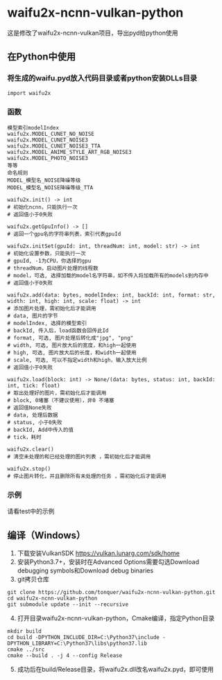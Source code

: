# waifu2x-ncnn-vulkan-python
这是修改了waifu2x-ncnn-vulkan项目，导出pyd给python使用

## 在Python中使用
### 将生成的waifu.pyd放入代码目录或者python安装DLLs目录
```shell
import waifu2x
```
### 函数
```shell
模型索引modelIndex
waifu2x.MODEL_CUNET_NO_NOISE
waifu2x.MODEL_CUNET_NOISE3
waifu2x.MODEL_CUNET_NOISE3_TTA
waifu2x.MODEL_ANIME_STYLE_ART_RGB_NOISE3
waifu2x.MODEL_PHOTO_NOISE3
等等
命名规则
MODEL_模型名_NOISE降噪等级
MODEL_模型名_NOISE降噪等级_TTA
```
```shell
waifu2x.init() -> int
# 初始化ncnn，只能执行一次
# 返回值小于0失败
```
```shell
waifu2x.getGpuInfo() -> []
# 返回一个gpu名的字符串列表，索引代表gpuId
```
```shell
waifu2x.initSet(gpuId: int, threadNum: int, model: str) -> int
# 初始化设置参数，只能执行一次
# gpuId, -1为CPU，你选择的gpu
# threadNum，启动图片处理的线程数
# model，可选, 选择加载的model名字符串，如不传入将加载所有的models到内存中
# 返回值小于0失败
```
```shell
waifu2x.add(data: bytes, modelIndex: int, backId: int, format: str, width: int, high: int, scale: float) -> int
# 添加图片处理，需初始化后才能调用
# data, 图片的字节
# modelIndex, 选择的模型索引
# backId, 传入后，load函数会回传此Id
# format, 可选, 图片处理后转化成"jpg", "png"
# width, 可选, 图片放大后的宽度，和high一起使用
# high, 可选, 图片放大后的长度，和width一起使用
# scale, 可选, 可以不指定width和high，输入放大比例
# 返回值小于0失败
```
```shell
waifu2x.load(block: int) -> None/(data: bytes, status: int, backId: int, tick: float)
# 取出处理好的图片，需初始化后才能调用
# block, 0堵塞（不建议使用），非0 不堵塞
# 返回值None失败
# data, 处理后数据
# status, 小于0失败
# backId, Add中传入的值
# tick，耗时
```
```shell
waifu2x.clear()
# 清空未处理的和已经处理的图片列表 ，需初始化后才能调用
```
```shell
waifu2x.stop()
# 停止图片转化，并且删除所有未处理的任务 ，需初始化后才能调用
```
### 示例
请看test中的示例

## 编译（Windows）
1. 下载安装VulkanSDK https://vulkan.lunarg.com/sdk/home
2. 安装Python3.7+，安装时在Advanced Options需要勾选Download debugging symbols和Download debug binaries
3. git拷贝仓库
```shell
git clone https://github.com/tonquer/waifu2x-ncnn-vulkan-python.git
cd waifu2x-ncnn-vulkan-python
git submodule update --init --recursive
```
4. 打开目录waifu2x-ncnn-vulkan-python，Cmake编译，指定Python目录
```shell
mkdir build
cd build -DPYTHON_INCLUDE_DIR=C:\Python37\include -DPYTHON_LIBRARY=C:\Python37\libs\python37.lib
cmake ../src
cmake --build . -j 4 --config Release
```
5. 成功后在build/Release目录，将waifu2x.dll改名waifu2x.pyd，即可使用
